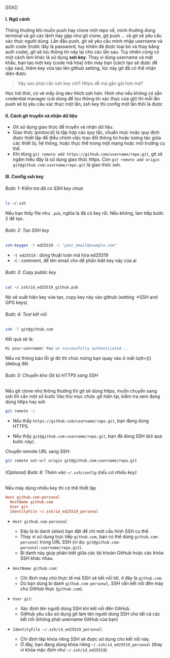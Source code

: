 [[Git]]
#### I. Ngữ cảnh

Thông thường khi muốn push hay clone một repo về, mình thường dùng terminal và gõ các lệnh hay gặp như git clone, git push ... và git sẽ yêu cầu xác thực người dùng. Lần đầu push, git sẽ yêu cầu mình nhập username và auth code (trước đây là password, tuy nhiên đã được loại bỏ và thay bằng auth code), git sẽ lưu thông tin này lại cho các lần sau. Tuy nhiên cũng có một cách làm khác là sử dụng **ssh key**: Thay vì dùng username và mật khẩu, bạn tạo một key (code mã hóa) trên máy bạn (cách tạo sẽ được đề cập sau), thêm key vừa tạo lên github setting, lúc này git đã có thể nhận diện được.

> Vậy sao phải cần ssh key chi? Https dễ mà gần gũi hơn mà?

Học hỏi thôi, có vẻ mấy ông dev thích ssh hơn. Hình như nếu không có sẵn credential manager (cái dùng để lưu thông tin xác thực của git) thì mỗi lần push sẽ bị yêu cầu xác thực một lần, ssh key thì config một lần thôi là được 
#### II. Cách git truyền và nhận dữ liệu

- Git sử dụng giao thức để truyền và nhận dữ liệu.
- Giao thức (protocol) là tập hợp các quy tắc, chuẩn mực hoặc quy định được thiết lập để điều chỉnh việc trao đổi thông tin hoặc tương tác giữa các thiết bị, hệ thống, hoặc thực thể trong một mạng hoặc môi trường cụ thể.
- Khi dùng `git remote add https://github.com/username/repo.git`, git sẽ ngầm hiểu đây là sử dụng giao thức https. Còn `git remote add origin git@github.com:username/repo.git` là giao thức ssh. 

#### III. Config ssh key

###### Bước 1: Kiểm tra đã có SSH key chưa
```bash
ls ~/.ssh
```
Nếu bạn thấy file như `.pub`, nghĩa là đã có key rồi. Nếu không, làm tiếp bước 2 để tạo.

###### Bước 2: Tạo SSH key
```bash
ssh-keygen -t ed25519 -C "your_email@example.com"
```
-  ```-t ed25519``` : dùng thuật toán mã hóa ed25519
- ```-C``` : comment, để tên email cho dễ phân biệt key này của ai

###### Bước 3: Copy public key
```bash
cat ~/.ssh/id_ed25519_github.pub
```
Nó sẽ xuất hiện key vừa tạo, copy key này vào github (setting ->SSH and GPG keys)


###### Bước 4: Test kết nối
```bash
ssh -T git@github.com
```
Kết quả sẽ là:
```bash
Hi your-username! You've successfully authenticated...
```
Nếu nó thông báo lỗi gì đó thì chúc mừng bạn quay vào ô mất lượt=))) (debug đê)


###### Bước 5: Chuyển kho Git từ HTTPS sang SSH
Nếu git clone như thông thường thì git sẽ dùng https, muốn chuyển sang ssh thì cần một số bước
Vào thư mục chứa .git hiện tại, kiểm tra xem đang dùng https hay ssh
```bash
git remote -v
```
- Nếu thấy ```https://github.com/username/repo.git```, bạn đang dùng HTTPS.
    
- Nếu thấy ```git@github.com:username/repo.git```, bạn đã dùng SSH (bỏ qua bước này).

Chuyển remote URL sang SSH:
```bash
git remote set-url origin git@github.com:username/repo.git
```


###### (Optional) Bước 6: Thêm vào `~/.ssh/config` (nếu có nhiều key)

Nếu máy dùng nhiều key thì có thể thiết lập 
```conf
Host github.com-personal
  HostName github.com
  User git
  IdentityFile ~/.ssh/id_ed25519_personal
```

- ```Host github.com-personal``` 
	-  Đây là bí danh (alias) bạn đặt để chỉ một cấu hình SSH cụ thể.
	-  Thay vì sử dụng trực tiếp `github.com`, bạn có thể dùng `github.com-personal` trong URL SSH (ví dụ: `git@github.com-personal:username/repo.git`).
	-  Bí danh này giúp phân biệt giữa các tài khoản GitHub hoặc các khóa SSH khác nhau.

- `HostName github.com`:
	-  Chỉ định máy chủ thực tế mà SSH sẽ kết nối tới, ở đây là `github.com`.
	-  Dù bạn dùng bí danh `github.com-personal`, SSH vẫn kết nối đến máy chủ GitHub thực (`github.com`).

- `User git`:
	-  Xác định tên người dùng SSH khi kết nối đến GitHub.
	-  GitHub yêu cầu sử dụng git làm tên người dùng SSH cho tất cả các kết nối (không phải username GitHub của bạn)

- `IdentityFile ~/.ssh/id_ed25519_personal`:
	-  Chỉ định tệp khóa riêng SSH sẽ được sử dụng cho kết nối này.
	-  Ở đây, bạn đang dùng khóa riêng `~/.ssh/id_ed25519_personal` (thay vì khóa mặc định như `~/.ssh/id_ed25519`).
